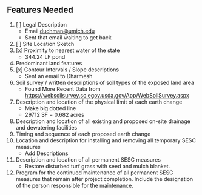 ## Features Needed
1. [ ] Legal Description
	- Email duchman@umich.edu
	- Sent that email waiting to get back
1. [ ] Site Location Sketch
2. [x] Proximity to nearest water of the state
	- 344.24 LF pond
3. Predominant land features
4. [x] Contour Intervals / Slope descriptions
	- Sent an email to Dharmesh
5. Soil survey / written descriptions of soil types of the exposed land area
	- Found More Recent Data from https://websoilsurvey.sc.egov.usda.gov/App/WebSoilSurvey.aspx
6. Description and location of the physical limit of each earth change
	- Make big dotted line
	- 29712 SF = 0.682 acres
7. Description and location of all existing and proposed on-site drainage and dewatering facilities
8. Timing and sequence of each proposed earth change
9. Location and description for installing and removing all temporary SESC measures
	- Add Descriptions
10. Description and location of all permanent SESC measures
	- Restore disturbed turf grass with seed and mulch blanket. 
11. Program for the continued maintenance of all permanent SESC measures that remain after project completion. Include the designation of the person responsible for the maintenance.